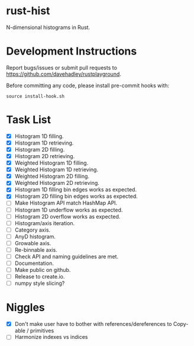 # rust-hist

N-dimensional histograms in Rust.

# Development Instructions

Report bugs/issues or submit pull requests to <https://github.com/davehadley/rustplayground>.

Before committing any code, please install pre-commit hooks with:
```
source install-hook.sh
```

# Task List

- [x] Histogram 1D filling.
- [x] Histogram 1D retrieving.
- [x] Histogram 2D filling.
- [x] Histogram 2D retrieving.
- [x] Weighted Histogram 1D filling.
- [x] Weighted Histogram 1D retrieving.
- [x] Weighted Histogram 2D filling.
- [x] Weighted Histogram 2D retrieving.
- [x] Histogram 1D filling bin edges works as expected.
- [x] Histogram 2D filling bin edges works as expected.
- [ ] Make Histogram API match HashMap API.
- [ ] Histogram 1D underflow works as expected.
- [ ] Histogram 2D overflow works as expected.
- [ ] Histogram/axis iteration.
- [ ] Category axis.
- [ ] AnyD histogram.
- [ ] Growable axis.
- [ ] Re-binnable axis.
- [ ] Check API and naming guidelines are met.
- [ ] Documentation.
- [ ] Make public on github.
- [ ] Release to create.io.
- [ ] numpy style slicing?

# Niggles

- [x] Don't make user have to bother with references/dereferences to Copy-able / primitives
- [ ] Harmonize indexes vs indices